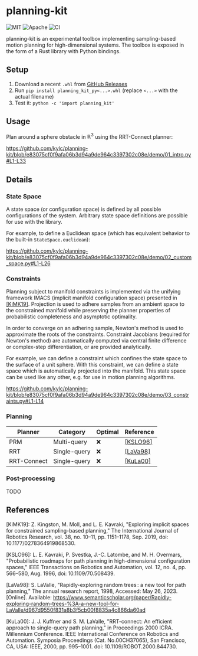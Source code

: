 # planning-kit

<p>
    <img alt="MIT"    src="https://img.shields.io/badge/license-MIT-blue.svg">
    <img alt="Apache" src="https://img.shields.io/badge/license-Apache-blue.svg">
    <img alt="CI"     src="https://github.com/kylc/planning-kit/actions/workflows/ci.yaml/badge.svg">
</p>

planning-kit is an experimental toolbox implementing sampling-based motion planning for high-dimensional systems. The toolbox is exposed in the form of a Rust library with Python bindings.

## Setup

1. Download a recent `.whl` from [GitHub Releases](https://github.com/kylc/planning-kit/releases)
2. Run `pip install planning_kit_py<...>.whl` (replace `<...>` with the actual filename)
3. Test it: `python -c 'import planning_kit'`

## Usage

Plan around a sphere obstacle in $\mathbb{R}^3$ using the RRT-Connect planner:

https://github.com/kylc/planning-kit/blob/e83075cf0f9afa06b3d94a9de964c3397302c08e/demo/01_intro.py#L1-L33

## Details

### State Space

A state space (or configuration space) is defined by all possible configurations of the system. Arbitrary state space definitions are possible for use with the library.

For example, to define a Euclidean space (which has equivalent behavior to the built-in `StateSpace.euclidean`):

https://github.com/kylc/planning-kit/blob/e83075cf0f9afa06b3d94a9de964c3397302c08e/demo/02_custom_space.py#L1-L26

### Constraints

Planning subject to manifold constraints is implemented via the unifying framework IMACS (implicit manifold configuration space) presented in [[KiMK19]](#KiMK19). Projection is used to adhere samples from an ambient space to the constrained manifold while preserving the planner properties of probabilistic completeness and asymptotic optimality.

In order to converge on an adhering sample, Newton's method is used to approximate the roots of the constraints. Constraint Jacobians (required for Newton's method) are automatically computed via central finite difference or complex-step differentiation, or are provided analytically.

For example, we can define a constraint which confines the state space to the surface of a unit sphere. With this constraint, we can define a state space which is automatically projected into the manifold. This state space can be used like any other, e.g. for use in motion planning algorithms.

https://github.com/kylc/planning-kit/blob/e83075cf0f9afa06b3d94a9de964c3397302c08e/demo/03_constraints.py#L1-L14

### Planning

| Planner     | Category     | Optimal | Reference           |
|-------------|--------------|---------|---------------------|
| PRM         | Multi-query  | :x:     | [[KSLO96]](#KSLO96) |
| RRT         | Single-query | :x:     | [[LaVa98]](#LaVa98) |
| RRT-Connect | Single-query | :x:     | [[KuLa00]](#KuLa00) |

### Post-processing

TODO

## References

<a id="KiMK19">[KiMK19]:</a>
Z. Kingston, M. Moll, and L. E. Kavraki, "Exploring implicit spaces for constrained sampling-based planning," The International Journal of Robotics Research, vol. 38, no. 10–11, pp. 1151–1178, Sep. 2019, doi: 10.1177/0278364919868530.

<a id="KSLO96">[KSLO96]:</a>
L. E. Kavraki, P. Svestka, J.-C. Latombe, and M. H. Overmars, "Probabilistic roadmaps for path planning in high-dimensional configuration spaces," IEEE Transactions on Robotics and Automation, vol. 12, no. 4, pp. 566–580, Aug. 1996, doi: 10.1109/70.508439.

<a id="LaVa98">[LaVa98]:</a>
S. LaValle, "Rapidly-exploring random trees : a new tool for path planning," The annual research report, 1998, Accessed: May 26, 2023. [Online]. Available: https://www.semanticscholar.org/paper/Rapidly-exploring-random-trees-%3A-a-new-tool-for-LaValle/d967d9550f831a8b3f5cb00f8835a4c866da60ad

<a id="KuLa00">[KuLa00]:</a>
J. J. Kuffner and S. M. LaValle, "RRT-connect: An efficient approach to single-query path planning," in Proceedings 2000 ICRA. Millennium Conference. IEEE International Conference on Robotics and Automation. Symposia Proceedings (Cat. No.00CH37065), San Francisco, CA, USA: IEEE, 2000, pp. 995–1001. doi: 10.1109/ROBOT.2000.844730.
